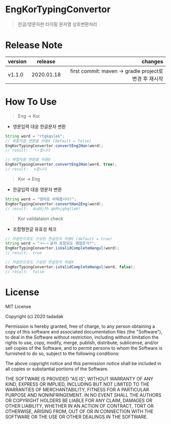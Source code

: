 # EngKorTypingConvertor
> 한글/영문자판 타이핑 문자열 상호변환처리

# Release Note

| version | release | changes |
|---|:---:|---:|
| v1.1.0 | 2020.01.18 | first commit: maven -> gradle project로 변경 후 재시작 |


# How To Use
> Eng -> Kor
- 영문입력 대응 한글문자 변환
 
```java
String word = "rtgkqslek";  
// 복합자음 변환을 허용X (default = false)
EngKorTypingConvertor.convertEng2Han(word);
// result:  ㄱㅅ합니다

// 복합자음 변환을 허용O
EngKorTypingConvertor.convertEng2Han(word, true);
// result:  ㄳ합니다
```

> Kor -> Eng
- 한글입력 대응 영문자 변환 
```java
String word = "영어로 바꿔봅시다!";
EngKorTypingConvertor.convertHan2Eng(word);
// result:  duddjfh qkRnjqhqtlek!
```

> Kor validataion check 
- 조합형한글 유효성 체크
```java
// 자음만으로도 구성된 한글문자 허용O (default = true)
String word = "ㄳㄴㄴ글자 포함되도 괜찮은가?";
EngKorTypingConvertor.isValidCompleteHangul(word);
// result:  true

// 자음만으로도 구성된 한글문자 허용X
EngKorTypingConvertor.isValidCompleteHangul(word, false);
// result:  false
```
# License
MIT License

Copyright (c) 2020 tadadak

Permission is hereby granted, free of charge, to any person obtaining a copy
of this software and associated documentation files (the "Software"), to deal
in the Software without restriction, including without limitation the rights
to use, copy, modify, merge, publish, distribute, sublicense, and/or sell
copies of the Software, and to permit persons to whom the Software is
furnished to do so, subject to the following conditions:

The above copyright notice and this permission notice shall be included in all
copies or substantial portions of the Software.

THE SOFTWARE IS PROVIDED "AS IS", WITHOUT WARRANTY OF ANY KIND, EXPRESS OR
IMPLIED, INCLUDING BUT NOT LIMITED TO THE WARRANTIES OF MERCHANTABILITY,
FITNESS FOR A PARTICULAR PURPOSE AND NONINFRINGEMENT. IN NO EVENT SHALL THE
AUTHORS OR COPYRIGHT HOLDERS BE LIABLE FOR ANY CLAIM, DAMAGES OR OTHER
LIABILITY, WHETHER IN AN ACTION OF CONTRACT, TORT OR OTHERWISE, ARISING FROM,
OUT OF OR IN CONNECTION WITH THE SOFTWARE OR THE USE OR OTHER DEALINGS IN THE
SOFTWARE.
